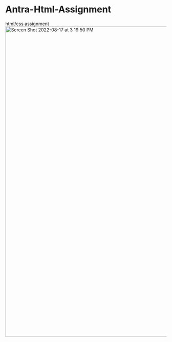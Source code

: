 # Antra-Html-Assignment
html/css assignment
<img width="967" alt="Screen Shot 2022-08-17 at 3 19 50 PM" src="https://user-images.githubusercontent.com/92468717/185235350-92d98718-0b6e-4354-970e-5eaaa5d6293c.png">
